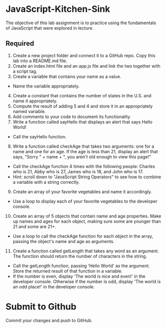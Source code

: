 # JavaScript-Kitchen-Sink
The objective of this lab assignment is to practice using the fundamentals of JavaScript that were explored in lecture.

## Required
1. Create a new project folder and connect it to a GitHub repo. Copy this lab into a README.md file.
2. Create an index.html file and an app.js file and link the two together with a script tag.
3. Create a variable that contains your name as a value.
  * Name the variable appropriately.
4. Create a constant that contains the number of states in the U.S. and name it appropriately.
5. Compute the result of adding 5 and 4 and store it in an appropriately named variable.
6. Add comments to your code to document its functionality
7. Write a function called sayHello that displays an alert that says Hello World!
  * Call the sayHello function.
8. Write a function called checkAge that takes two arguments: one for a name and one for an age. If the age is less than 21, display an alert that says, "Sorry " + name + ", you aren't old enough to view this page!"
  * Call the checkAge function 4 times with the following people: Charles who is 21, Abby who is 27, James who is 18, and John who is 17.
  * Hint: scroll down to "JavaScript String Operators" to see how to combine a variable with a string correctly.
9. Create an array of your favorite vegetables and name it accordingly.
  * Use a loop to display each of your favorite vegetables to the developer console.
10. Create an array of 5 objects that contain name and age properties. Make up names and ages for each object, making sure some are younger than 21 and some are 21+.
  * Use a loop to call the checkAge function for each object in the array, passing the object's name and age as arguments.
11. Create a function called getLength that takes any word as an argument. The function should return the number of characters in the string.
  * Call the getLength function, passing 'Hello World' as the argument. Store the returned result of that function in a variable.
  * If the number is even, display 'The world is nice and even!' in the developer console. Otherwise if the number is odd, display 'The world is an odd place!' in the developer console.
  
# Submit to Github
Commit your changes and push to GitHub.
